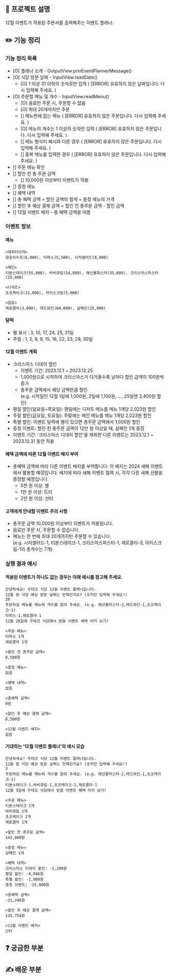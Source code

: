 ## 🚀 프로젝트 설명
12월 이벤트가 적용된 주문서를 출력해주는 이벤트 플래너.

## ✏️ 기능 정리

### 기능 정리 목록
- [O] 플래너 소개 - OutputView.prinEventPlannerMessage()
- [O] 식당 방문 날짜 - InputView.readDate()
  - [O] 1 이상 31 이하의 숫자로만 입력 ( [ERROR] 유효하지 않은 날짜입니다. 다시 입력해 주세요. )
- [O] 주문할 메뉴 및 개수 - InputView.readMenu()
  - [O] 음료만 주문 시, 주문할 수 없음
  - [O] 최대 20개까지만 주문
  - [] 메뉴판에 없는 메뉴 ( [ERROR] 유효하지 않은 주문입니다. 다시 입력해 주세요. )
  - [O] 메뉴의 개수는 1 이상의 숫자만 입력 ( [ERROR] 유효하지 않은 주문입니다. 다시 입력해 주세요. )
  - [] 메뉴 형식이 예시와 다른 경우 ( [ERROR] 유효하지 않은 주문입니다. 다시 입력해 주세요. )
  - [] 중복 메뉴를 입력한 경우 ( [ERROR] 유효하지 않은 주문입니다. 다시 입력해 주세요. )
- [] 주문 메뉴 확인
- [] 할인 전 총 주문 금액
  - [] 10,000원 이상부터 이벤트가 적용
- [] 증정 메뉴
- [] 혜택 내역
- [] 총 혜택 금액 = 할인 금액의 합계 + 증정 메뉴의 가격
- [] 할인 후 예상 결졔 금액 = 할인 전 총주문 금액 - 할인 금액
- [] 12월 이벤트 배지 - 총 혜택 금액을 따름

### 이벤트 정보
#### 메뉴

```
<애피타이저>
양송이수프(6,000), 타파스(5,500), 시저샐러드(8,000)

<메인>
티본스테이크(55,000), 바비큐립(54,000), 해산물파스타(35,000), 크리스마스파스타(25,000)

<디저트>
초코케이크(15,000), 아이스크림(5,000)

<음료>
제로콜라(3,000), 레드와인(60,000), 샴페인(25,000)
```

#### 달력
* 별 표시 : 3, 10, 17, 24, 25, 31일
* 주말 : 1, 2, 8, 9, 15, 16, 22, 23, 29, 30일

#### 12월 이벤트 계획

- 크리스마스 디데이 할인
    - 이벤트 기간: 2023.12.1 ~ 2023.12.25
    - 1,000원으로 시작하여 크리스마스가 다가올수록 날마다 할인 금액이 100원씩 증가
    - 총주문 금액에서 해당 금액만큼 할인  
      (e.g. 시작일인 12월 1일에 1,000원, 2일에 1,100원, ..., 25일엔 3,400원 할인)
- 평일 할인(일요일~목요일): 평일에는 디저트 메뉴를 메뉴 1개당 2,023원 할인
- 주말 할인(금요일, 토요일): 주말에는 메인 메뉴를 메뉴 1개당 2,023원 할인
- 특별 할인: 이벤트 달력에 별이 있으면 총주문 금액에서 1,000원 할인
- 증정 이벤트: 할인 전 총주문 금액이 12만 원 이상일 때, 샴페인 1개 증정
- 이벤트 기간: '크리스마스 디데이 할인'을 제외한 다른 이벤트는 2023.12.1 ~ 2023.12.31 동안 적용

#### 혜택 금액에 따른 12월 이벤트 배지 부여

- 총혜택 금액에 따라 다른 이벤트 배지를 부여합니다. 이 배지는 2024 새해 이벤트에서 활용할 예정입니다.
  배지에 따라 새해 이벤트 참여 시, 각각 다른 새해 선물을 증정할 예정입니다.
    - 5천 원 이상: 별
    - 1만 원 이상: 트리
    - 2만 원 이상: 산타

#### 고객에게 안내할 이벤트 주의 사항

- 총주문 금액 10,000원 이상부터 이벤트가 적용됩니다.
- 음료만 주문 시, 주문할 수 없습니다.
- 메뉴는 한 번에 최대 20개까지만 주문할 수 있습니다.  
  (e.g. 시저샐러드-1, 티본스테이크-1, 크리스마스파스타-1, 제로콜라-3, 아이스크림-1의 총개수는 7개)


### 실행 결과 예시
#### 적용된 이벤트가 하나도 없는 경우는 아래 예시를 참고해 주세요.

```
안녕하세요! 우테코 식당 12월 이벤트 플래너입니다.
12월 중 식당 예상 방문 날짜는 언제인가요? (숫자만 입력해 주세요!)
26 
주문하실 메뉴를 메뉴와 개수를 알려 주세요. (e.g. 해산물파스타-2,레드와인-1,초코케이크-1)
타파스-1,제로콜라-1 
12월 26일에 우테코 식당에서 받을 이벤트 혜택 미리 보기!
 
<주문 메뉴>
타파스 1개
제로콜라 1개

<할인 전 총주문 금액>
8,500원
 
<증정 메뉴>
없음
 
<혜택 내역>
없음
 
<총혜택 금액>
0원
 
<할인 후 예상 결제 금액>
8,500원
 
<12월 이벤트 배지>
없음
```

#### 기대하는 '12월 이벤트 플래너'의 예시 모습

```
안녕하세요! 우테코 식당 12월 이벤트 플래너입니다.
12월 중 식당 예상 방문 날짜는 언제인가요? (숫자만 입력해 주세요!)
3
주문하실 메뉴를 메뉴와 개수를 알려 주세요. (e.g. 해산물파스타-2,레드와인-1,초코케이크-1)
티본스테이크-1,바비큐립-1,초코케이크-2,제로콜라-1
12월 3일에 우테코 식당에서 받을 이벤트 혜택 미리 보기!
 
<주문 메뉴>
티본스테이크 1개
바비큐립 1개
초코케이크 2개
제로콜라 1개
 
<할인 전 총주문 금액>
142,000원
 
<증정 메뉴>
샴페인 1개
 
<혜택 내역>
크리스마스 디데이 할인: -1,200원
평일 할인: -4,046원
특별 할인: -1,000원
증정 이벤트: -25,000원
 
<총혜택 금액>
-31,246원
 
<할인 후 예상 결제 금액>
135,754원
 
<12월 이벤트 배지>
산타
```

## ❓ 궁금한 부분

## ✍ 배운 부분